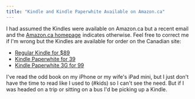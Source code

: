 ```yaml
---
title: "Kindle and Kindle Paperwhite Available on Amazon.ca"
---
```

<p>I had assumed the Kindles were available on Amazon.ca but a recent email and the <a target="_blank" href="http://www.amazon.ca/exec/obidos/tg/browse/-/915398/?_encoding=UTF8&camp=15121&creative=390961&linkCode=ur2&tag=farawsoclos0a-20">Amazon.ca homepage</a><img src="https://www.assoc-amazon.ca/e/ir?t=farawsoclos0a-20&l=ur2&o=15" width="1" height="1" border="0" alt="" style="border:none !important; margin:0px !important;" /> indicates otherwise. Feel free to correct me if I'm wrong but the Kindles are available for order on the Canadian site:</p>
<ul>
<li><a href="http://www.amazon.ca/gp/product/B007HCCOD0/ref=as_li_ss_tl?ie=UTF8&camp=15121&creative=390961&creativeASIN=B007HCCOD0&linkCode=as2&tag=farawsoclos0a-20">Regular Kindle for $89</a><img src="http://www.assoc-amazon.ca/e/ir?t=farawsoclos0a-20&l=as2&o=15&a=B007HCCOD0" width="1" height="1" border="0" alt="" style="border:none !important; margin:0px !important;" /></li>
<li><a href="http://www.amazon.ca/gp/product/B007OZO03M/ref=as_li_ss_tl?ie=UTF8&camp=15121&creative=390961&creativeASIN=B007OZO03M&linkCode=as2&tag=farawsoclos0a-20">Kindle Paperwhite for <a href="http://www.amazon.ca/gp/product/B007OZO03M/ref=as_li_ss_tl?ie=UTF8&camp=15121&creative=390961&creativeASIN=B007OZO03M&linkCode=as2&tag=farawsoclos0a-20">39</a><img src="http://www.assoc-amazon.ca/e/ir?t=farawsoclos0a-20&l=as2&o=15&a=B007OZO03M" width="1" height="1" border="0" alt="" style="border:none !important; margin:0px !important;" /></li>
<li><a href="http://www.amazon.ca/gp/product/B007OZNXJY/ref=as_li_ss_tl?ie=UTF8&camp=15121&creative=390961&creativeASIN=B007OZNXJY&linkCode=as2&tag=farawsoclos0a-20">Kindle Paperwhite 3G for <a href="http://www.amazon.ca/gp/product/B007OZNXJY/ref=as_li_ss_tl?ie=UTF8&camp=15121&creative=390961&creativeASIN=B007OZNXJY&linkCode=as2&tag=farawsoclos0a-20">99</a><img src="http://www.assoc-amazon.ca/e/ir?t=farawsoclos0a-20&l=as2&o=15&a=B007OZNXJY" width="1" height="1" border="0" alt="" style="border:none !important; margin:0px !important;" /></li>
</ul>
<p>I've read the odd book on my iPhone or my wife's iPad mini, but I just don't have the time to read like I used to (#kids) so I can't see the need. But if I was headed on a trip or sitting on a bus I'd be picking up a Kindle.</p>
